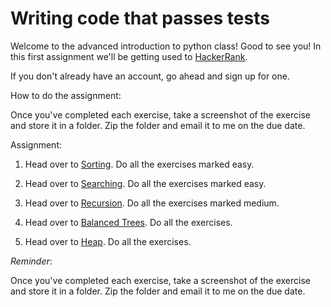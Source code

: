 # Writing code that passes tests

Welcome to the advanced introduction to python class!  Good to see you!  In this first assignment we'll be getting used to [HackerRank](https://www.hackerrank.com/).

If you don't already have an account, go ahead and sign up for one.

How to do the assignment:

Once you've completed each exercise, take a screenshot of the exercise and store it in a folder.  Zip the folder and email it to me on the due date.

Assignment:

1. Head over to [Sorting](https://www.hackerrank.com/domains/algorithms/arrays-and-sorting/2).  Do all the exercises marked easy.

2. Head over to [Searching](https://www.hackerrank.com/domains/algorithms/search/1). Do all the exercises marked easy.    

3. Head over to [Recursion](https://www.hackerrank.com/domains/algorithms/recursion).  Do all the exercises marked medium.

4. Head over to [Balanced Trees](https://www.hackerrank.com/domains/data-structures/balanced-trees).  Do all the exercises.  

5. Head over to [Heap](https://www.hackerrank.com/domains/data-structures/heap).  Do all the exercises.

*Reminder*: 

Once you've completed each exercise, take a screenshot of the exercise and store it in a folder.  Zip the folder and email it to me on the due date.
